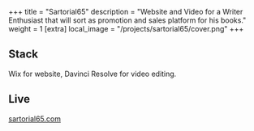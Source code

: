 +++
title = "Sartorial65"
description = "Website and Video for a Writer Enthusiast that will sort as promotion and sales platform for his books."
weight = 1
[extra]
local_image = "/projects/sartorial65/cover.png"
+++

## Stack
Wix for website, Davinci Resolve for video editing.

## Live
[sartorial65.com](https://sartorial65.com)



